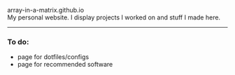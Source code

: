 array-in-a-matrix.github.io <br>
My personal website. I display projects I worked on and stuff I made here.

---

### To do:

- page for dotfiles/configs
- page for recommended software
